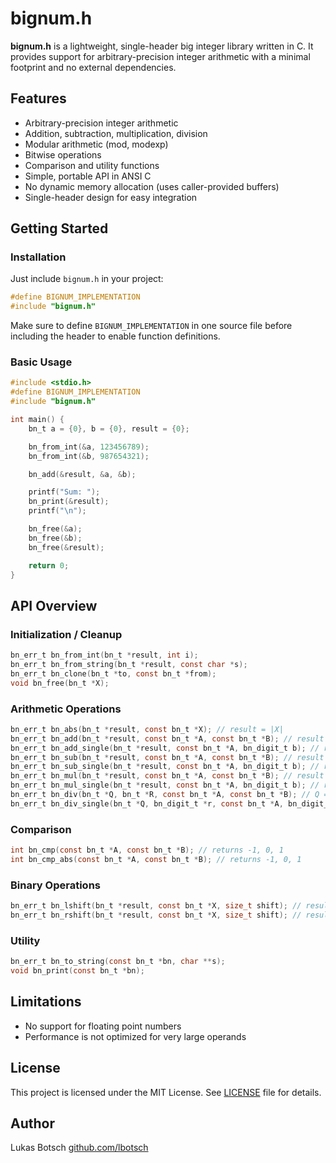 # bignum.h

**bignum.h** is a lightweight, single-header big integer library written in C. It provides support for arbitrary-precision integer arithmetic with a minimal footprint and no external dependencies.

## Features

- Arbitrary-precision integer arithmetic
- Addition, subtraction, multiplication, division
- Modular arithmetic (mod, modexp)
- Bitwise operations
- Comparison and utility functions
- Simple, portable API in ANSI C
- No dynamic memory allocation (uses caller-provided buffers)
- Single-header design for easy integration

## Getting Started

### Installation

Just include `bignum.h` in your project:

```c
#define BIGNUM_IMPLEMENTATION
#include "bignum.h"
```
Make sure to define `BIGNUM_IMPLEMENTATION` in one source file before including the header to enable function definitions.

### Basic Usage

```c
#include <stdio.h>
#define BIGNUM_IMPLEMENTATION
#include "bignum.h"

int main() {
    bn_t a = {0}, b = {0}, result = {0};

    bn_from_int(&a, 123456789);
    bn_from_int(&b, 987654321);

    bn_add(&result, &a, &b);

    printf("Sum: ");
    bn_print(&result);
    printf("\n");

    bn_free(&a);
    bn_free(&b);
    bn_free(&result);

    return 0;
}
```

## API Overview

### Initialization / Cleanup

```c
bn_err_t bn_from_int(bn_t *result, int i);
bn_err_t bn_from_string(bn_t *result, const char *s);
bn_err_t bn_clone(bn_t *to, const bn_t *from);
void bn_free(bn_t *X);
```

### Arithmetic Operations

```c
bn_err_t bn_abs(bn_t *result, const bn_t *X); // result = |X|
bn_err_t bn_add(bn_t *result, const bn_t *A, const bn_t *B); // result = A + B
bn_err_t bn_add_single(bn_t *result, const bn_t *A, bn_digit_t b); // result = A + b
bn_err_t bn_sub(bn_t *result, const bn_t *A, const bn_t *B); // result = A - B
bn_err_t bn_sub_single(bn_t *result, const bn_t *A, bn_digit_t b); // result = A - b
bn_err_t bn_mul(bn_t *result, const bn_t *A, const bn_t *B); // result = A * B
bn_err_t bn_mul_single(bn_t *result, const bn_t *A, bn_digit_t b); // result = A * b
bn_err_t bn_div(bn_t *Q, bn_t *R, const bn_t *A, const bn_t *B); // Q = (A - R) / B
bn_err_t bn_div_single(bn_t *Q, bn_digit_t *r, const bn_t *A, bn_digit_t b); // Q = (A - r) / b
```

### Comparison

```c
int bn_cmp(const bn_t *A, const bn_t *B); // returns -1, 0, 1
int bn_cmp_abs(const bn_t *A, const bn_t *B); // returns -1, 0, 1
```

### Binary Operations
```c
bn_err_t bn_lshift(bn_t *result, const bn_t *X, size_t shift); // result = X << shift
bn_err_t bn_rshift(bn_t *result, const bn_t *X, size_t shift); // result = X >> shift
```

### Utility
```c
bn_err_t bn_to_string(const bn_t *bn, char **s);
void bn_print(const bn_t *bn);
```

## Limitations

- No support for floating point numbers
- Performance is not optimized for very large operands

## License

This project is licensed under the MIT License. See [LICENSE](./LICENSE) file for details.

## Author

Lukas Botsch [github.com/lbotsch](https://github.com/lbotsch/)
